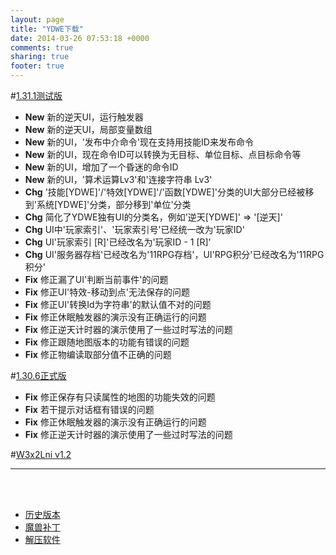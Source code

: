 ```yaml
---
layout: page
title: "YDWE下载"
date: 2014-03-26 07:53:18 +0000
comments: true
sharing: true
footer: true
---
```


#[1.31.1测试版](http://pan.baidu.com/s/1jH8dRgU)

* **New** 新的逆天UI，运行触发器
* **New** 新的逆天UI，局部变量数组
* **New** 新的UI，'发布中介命令'现在支持用技能ID来发布命令
* **New** 新的UI，现在命令ID可以转换为无目标、单位目标、点目标命令等
* **New** 新的UI，增加了一个昏迷的命令ID
* **New** 新的UI，'算术运算Lv3'和'连接字符串 Lv3'
* **Chg** '技能[YDWE]'/'特效[YDWE]'/'函数[YDWE]'分类的UI大部分已经被移到'系统[YDWE]'分类，部分移到'单位'分类
* **Chg** 简化了YDWE独有UI的分类名，例如'逆天[YDWE]' => '[逆天]'
* **Chg** UI中'玩家索引'、'玩家索引号'已经统一改为'玩家ID'
* **Chg** UI'玩家索引 [R]'已经改名为'玩家ID - 1 [R]'
* **Chg** UI'服务器存档'已经改名为'11RPG存档'，UI'RPG积分'已经改名为'11RPG积分'
* **Fix** 修正漏了UI'判断当前事件'的问题
* **Fix** 修正UI'特效-移动到点'无法保存的问题
* **Fix** 修正UI'转换Id为字符串'的默认值不对的问题
* **Fix** 修正休眠触发器的演示没有正确运行的问题
* **Fix** 修正逆天计时器的演示使用了一些过时写法的问题
* **Fix** 修正跟随地图版本的功能有错误的问题
* **Fix** 修正物编读取部分值不正确的问题

#[1.30.6正式版](http://pan.baidu.com/s/1bM6SvO)

* **Fix** 修正保存有只读属性的地图的功能失效的问题
* **Fix** 若干提示对话框有错误的问题
* **Fix** 修正休眠触发器的演示没有正确运行的问题
* **Fix** 修正逆天计时器的演示使用了一些过时写法的问题


#[W3x2Lni v1.2](http://pan.baidu.com/s/1hrEpucs)

---

<br><br>

* [历史版本](http://pan.baidu.com/share/link?shareid=401650&uk=3389291567)
* [魔兽补丁](http://pan.baidu.com/share/link?shareid=401621&uk=3389291567)
* [解压软件](http://sparanoid.com/lab/7z/)
